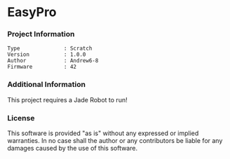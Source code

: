 EasyPro
================



### Project Information
```
Type              : Scratch
Version           : 1.0.0
Author            : Andrew6-8
Firmware          : 42
```

### Additional Information
This project requires a Jade Robot to run!

### License
This software is provided "as is" without any expressed or implied warranties.  In no case shall the author or any contributors be liable for any damages caused by the use of this software.

